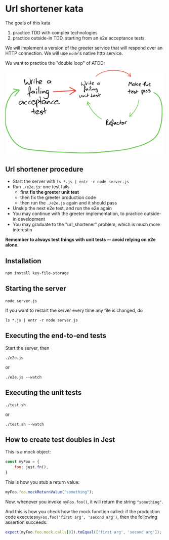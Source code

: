 


# Url shortener kata

The goals of this kata

1. practice TDD with complex technologies
2. practice outside-in TDD, starting from an e2e acceptance tests.

We will implement a version of the greeter service that will respond over an HTTP connection.  We will use `node`'s native http service.

We want to practice the "double loop" of ATDD:

![We want to practice the "double loop" of ATDD](atdd.png)

## Url shortener procedure

- Start the server with `ls *.js | entr -r node server.js`
- Run `./e2e.js`: one test fails
  - first **fix the greeter unit test**
  - then fix the greeter production code
  - then run the `./e2e.js` again and it should pass
- Unskip the next e2e test, and run the e2e again
- You may continue with the greeter implementation, to practice outside-in development
- You may graduate to the "url_shortener" problem, which is much more interestin


**Remember to always test things with unit tests -- avoid relying on e2e alone.**

## Installation

```shell
npm install key-file-storage
```

## Starting the server
```shell
node server.js
```

If you want to restart the server every time any file is changed, do

```shell
ls *.js | entr -r node server.js
```

## Executing the end-to-end tests

Start the server, then

```shell
./e2e.js
```
or
```shell
./e2e.js --watch
```

## Executing the unit tests

```shell
./test.sh
```
or
```shell
./test.sh --watch
```

## How to create test doubles in Jest

This is a mock object:
```javascript
const myFoo = {
    foo: jest.fn(),
}
```

This is how you stub a return value:
```javascript
myFoo.foo.mockReturnValue("something");
```
Now, whenever you invoke `myFoo.foo()`, it will return the string `"something"`.

And this is how you check how the mock function called: if the production
code executes`myFoo.foo('first arg', 'second arg')`, then the following assertion succeeds: 
```javascript
expect(myFoo.foo.mock.calls[0]).toEqual(['first arg', 'second arg']);
```







